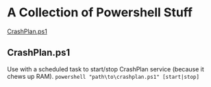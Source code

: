# A Collection of Powershell Stuff

 [CrashPlan.ps1](#crashplan)

 <a name="crashplan"></a>
 
 ## CrashPlan.ps1
 Use with a scheduled task to start/stop CrashPlan service (because it chews up RAM).
 `powershell "path\to\crashplan.ps1" [start|stop]`

